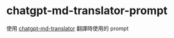 # chatgpt-md-translator-prompt

使用 [chatgpt-md-translator](https://github.com/smikitky/chatgpt-md-translator) 翻譯時使用的 prompt

